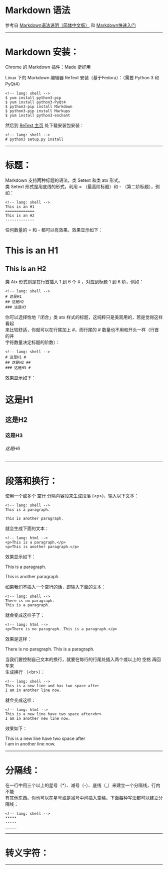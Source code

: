 

# Markdown 语法

参考自 [Markdown语法说明（简体中文版）][1] 和 [Markdown快速入门][2]

--------------------------------------------------------------------------------

# Markdown 安装：

Chrome 的 Markdown 插件：Made 挺好用

Linux 下的 Markdown 编辑器 ReText 安装（基于Fedora）：（需要 Python 3 和 PyQt4）

    <!-- lang: shell -->
    $ yum install python3-pip
    $ yum install python3-PyQt4
    $ python3-pip install Markdown
    $ python3-pip install Markups
    $ yum install python3-enchant

然后到 [ReText 主页][3] 处下载安装包安装：

    <!-- lang: shell -->
    # python3 setup.py install

--------------------------------------------------------------------------------

# 标题：

Markdown 支持两种标题的语法，类 Setext 和类 atx 形式。  
类 Setext 形式是用底线的形式，利用 = （最高阶标题）和 - （第二阶标题），例如：

    <!-- lang: shell -->
    This is an H1
    =============
    This is an H2
    -------------

任何数量的 = 和 - 都可以有效果。效果显示如下：

This is an H1
=============
This is an H2
-------------

类 Atx 形式则是在行首插入 1 到 6 个 # ，对应到标题 1 到 6 阶，例如：

    <!-- lang: shell -->
    # 这是H1
    ## 这是H2
    ### 这是H3

你可以选择性地「闭合」类 atx 样式的标题，这纯粹只是美观用的，若是觉得这样看起  
来比较舒适，你就可以在行尾加上 #，而行尾的 # 数量也不用和开头一样（行首的井  
字符数量决定标题的阶数）：

    <!-- lang: shell -->
    # 这是H1 #
    ## 这是H2 ##
    ### 这是H3 #

效果显示如下：

# 这是H1
## 这是H2
### 这是H3
###### 这是H6

--------------------------------------------------------------------------------

# 段落和换行：

使用一个或多个 空行 分隔内容段来生成段落 (&lt;p&gt;)，输入以下文本：

    <!-- lang: shell -->
    This is a paragraph.
    
    This is another paragraph.

就会生成下面的文本：

    <!-- lang: html -->
    <p>This is a paragraph.</p>
    <p>This is another paragraph.</p>

效果显示如下：

This is a paragraph.

This is another paragraph.

如果我们不插入一个空行的话，即输入下面的文本：

    <!-- lang: shell -->
    There is no paragraph.
    This is a paragraph.

就会变成这样子了：

    <!-- lang: html -->
    <p>There is no paragraph. This is a paragraph.</p>

效果是这样：

There is no paragraph.
This is a paragraph.

当我们要控制自己文本的换行，就要在每行的行尾处插入两个或以上的 空格 再回车来  
生成换行 （&lt;br&gt;）：

    <!-- lang: shell -->
    This is a new line and has two space after  
    I am in another line now.

就会变成这样：

    <!-- lang: html -->
    This is a new line have two space after<br>
    I am in another new line now.

效果如下：

This is a new line have two space after  
I am in another line now.

--------------------------------------------------------------------------------

# 分隔线：

在一行中用三个以上的星号（*）、减号（-）、底线（_）来建立一个分隔线，行内不能  
有其他东西。你也可以在星号或是减号中间插入空格。下面每种写法都可以建立分隔线：

    <!-- lang: shell -->
    *****
    -----
    _____

--------------------------------------------------------------------------------

# 转义字符：

--------------------------------------------------------------------------------

  [1]: http://gitcafe.com/riku/Markdown-Syntax-CN/blob/master/syntax.md
  [2]: http://www.oschina.net/question/100267_75314
  [3]: http://sourceforge.net/p/retext/home/ReText/
